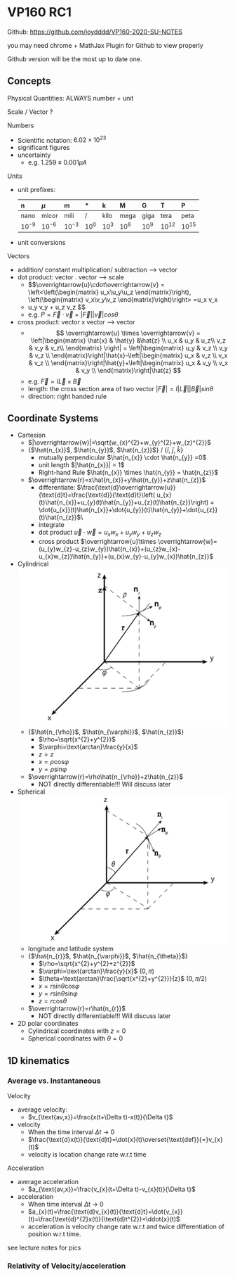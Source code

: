 # VP160 RC1
Github: https://github.com/joydddd/VP160-2020-SU-NOTES

you may need chrome + MathJax Plugin for Github to view properly

Github version will be the most up to date one. 
## Concepts
Physical Quantities: ALWAYS number + unit

Scale / Vector ? 

Numbers

* Scientific notation: $6.02 \times 10^{23}$
* significant figures
* uncertainty 
  * e.g. $1.259 \pm 0.001 \mu A$ 

Units

* unit prefixes:
  
  n     |$\mu$ |m     |*     |k     |M     |G     |T     |P
  ------|------|------|------|------|------|------|------|------
  nano  |micor |mili  |/     |kilo  |mega  |giga  |tera  |peta
  $10^{-9}$|$10^{-6}$|$10^{-3}$|$10^0$|$10^3$|$10^6$|$10^9$|$10^{12}$|$10^{15}$|
* unit conversions

Vectors

* addition/ constant multiplication/ subtraction --> vector
* dot product: vector . vector --> scale 
  * $$\overrightarrow{u}\cdot\overrightarrow{v} = \left<\left(\begin{matrix} u_x\\u_y\\u_z \end{matrix}\right), \left(\begin{matrix} v_x\\v_y\\v_z \end{matrix}\right)\right> =u_x v_x
  + u_y v_y + u_z v_z $$
  * e.g. $P = \overrightarrow{F} \cdot \overrightarrow{v}$ = $|\overrightarrow{F}|  |\overrightarrow{v}| cos \theta$
* cross product: vector x vector --> vector
  * $$ \overrightarrow{u} \times \overrightarrow{v} = 
    \left|\begin{matrix} 
    \hat{x} & \hat{y} &\hat{z} \\
    u_x & u_y & u_z\\
    v_z & v_y & v_z\\
    \end{matrix}
    \right|
    = \left|\begin{matrix} u_y & v_z \\ v_y & v_z \\ \end{matrix}\right|\hat{x}-\left|\begin{matrix} u_x & v_z \\ v_x & v_z \\ \end{matrix}\right|\hat{y}+\left|\begin{matrix} u_x & v_y \\ v_x & v_y \\ \end{matrix}\right|\hat{z}
    $$
  * e.g. $\overrightarrow{F} = I \overrightarrow{L} \times \overrightarrow{B}$
  * length: the cross section area of two vector $|\overrightarrow{F}| = I |\overrightarrow{L}| |\overrightarrow{B}| sin \theta$
  * direction: right handed rule

## Coordinate Systems
* Cartesian
  * $|\overrightarrow{w}|=\sqrt{w_{x}^{2}+w_{y}^{2}+w_{z}^{2}}$
  * {$\hat{n_{x}}$, $\hat{n_{y}}$, $\hat{n_{z}}$} / {$\hat{i}$, $\hat{j}$, $\hat{k}$} 
    * mutually perpendicular $\hat{n_{x}} \cdot \hat{n_{y}} =0$
    * unit length $|\hat{n_{x}}| = 1$
    * Right-hand Rule $\hat{n_{x}} \times \hat{n_{y}} = \hat{n_{z}}$
  * $\overrightarrow{r}=x\hat{n_{x}}+y\hat{n_{y}}+z\hat{n_{z}}$
    * differentiate: $\frac{\text{d}\overrightarrow{u}}{\text{d}t}=\frac{\text{d}}{\text{d}t}\left( u_{x}(t)\hat{n_{x}}+u_{y}(t)\hat{n_{y}}+u_{z}(t)\hat{n_{z}}\right) = \dot{u_{x}}(t)\hat{n_{x}}+\dot{u_{y}}(t)\hat{n_{y}}+\dot{u_{z}}(t)\hat{n_{z}}$\\
    * integrate
    * dot product $\overrightarrow{u}\cdot \overrightarrow{w}=u_{x}w_{x}+u_{y}w_{y}+u_{z}w_{z}$
    * cross product $\overrightarrow{u}\times \overrightarrow{w}=(u_{y}w_{z}-u_{z}w_{y})\hat{n_{x}}+(u_{z}w_{x}-u_{x}w_{z})\hat{n_{y}}+(u_{x}w_{y}-u_{y}w_{x})\hat{n_{z}}$
* Cylindrical
![Cylindrical Coordinate Sys](./pics/Cyl.png)
  * {$\hat{n_{\rho}}$, $\hat{n_{\varphi}}$, $\hat{n_{z}}$}
    * $\rho=\sqrt{x^{2}+y^{2}}$
    * $\varphi=\text{arctan}\frac{y}{x}$
    * $z=z$
    * $x=\rho \text{cos}\varphi$
    * $y=\rho \text{sin}\varphi$
  * $\overrightarrow{r}=\rho\hat{n_{\rho}}+z\hat{n_{z}}$
    * NOT directly differentiable!!! Will discuss later
* Spherical
![Sopherical](./pics/Sopher.png)
  * longitude and latitude system
  * {$\hat{n_{r}}$, $\hat{n_{\varphi}}$, $\hat{n_{\theta}}$}
    *  $\rho=\sqrt{x^{2}+y^{2}+z^{2}}$ 
    *  $\varphi=\text{arctan}\frac{y}{x}$ ($0, \pi$)
    *  $\theta=\text{arctan}\frac{\sqrt{x^{2}+y^{2}}}{z}$ ($0,\pi/2$)
    * $x=r \text{sin}\theta \text{cos}\varphi$
    * $y=r \text{sin}\theta \text{sin}\varphi$
	* $z=r\text{cos}\theta$
  * $\overrightarrow{r}=r\hat{n_{r}}$
    * NOT directly differentiable!!! Will discuss later
* 2D polar coordinates
  * Cylindrical coordinates with $z = 0$
  * Spherical coordinates with $\theta = 0$

## 1D kinematics
### Average vs. Instantaneous 
Velocity
* average velocity: 
  * $v_{\text{av,x}}=\frac{x(t+\Delta t)-x(t)}{\Delta t}$
* velocity 
  * When the time interval $\Delta t$ -> 0
  * $\frac{\text{d}x(t)}{\text{d}t}=\dot{x}(t)\overset{\text{def}}{=}v_{x}(t)$
  * velocity is location change rate w.r.t time

Acceleration
* average acceleration
    * $a_{\text{av,x}}=\frac{v_{x}(t+\Delta t)-v_{x}(t)}{\Delta t}$
* acceleration 
  * When time interval $\Delta t$ -> 0
  * $a_{x}(t)=\frac{\text{d}v_{x}(t)}{\text{d}t}=\dot{v_{x}}(t)=\frac{\text{d}^{2}x(t)}{\text{d}t^{2}}=\ddot{x}(t)$
  * acceleration is velocity change rate w.r.t and twice differentiation of position w.r.t time. 

see lecture notes for pics

### Relativity of Velocity/acceleration

